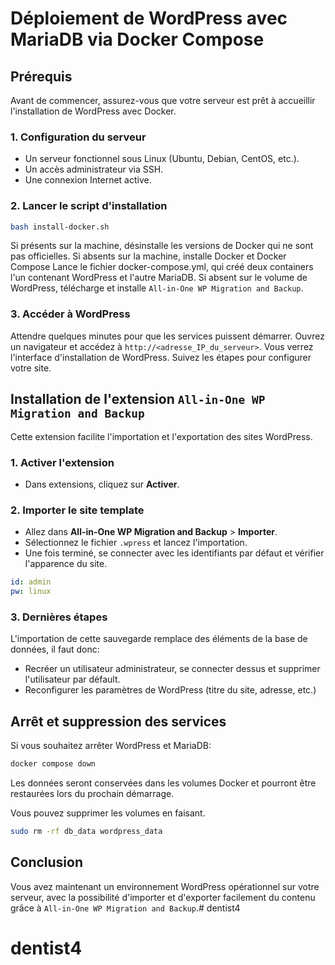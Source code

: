 # Déploiement de WordPress avec MariaDB via Docker Compose

## Prérequis
Avant de commencer, assurez-vous que votre serveur est prêt à accueillir l'installation de WordPress avec Docker.

### 1. Configuration du serveur
- Un serveur fonctionnel sous Linux (Ubuntu, Debian, CentOS, etc.).
- Un accès administrateur via SSH.
- Une connexion Internet active.

### 2. Lancer le script d'installation

```bash
bash install-docker.sh
```

Si présents sur la machine, désinstalle les versions de Docker qui ne sont pas officielles.
Si absents sur la machine, installe Docker et Docker Compose
Lance le fichier docker-compose.yml, qui créé deux containers l'un contenant WordPress et l'autre MariaDB.
Si absent sur le volume de WordPress, télécharge et installe `All-in-One WP Migration and Backup`.

### 3. Accéder à WordPress
Attendre quelques minutes pour que les services puissent démarrer.
Ouvrez un navigateur et accédez à `http://<adresse_IP_du_serveur>`.
Vous verrez l'interface d'installation de WordPress.
Suivez les étapes pour configurer votre site.

## Installation de l'extension `All-in-One WP Migration and Backup`

Cette extension facilite l'importation et l'exportation des sites WordPress.

### 1. Activer l'extension
- Dans extensions, cliquez sur **Activer**.

### 2. Importer le site template
- Allez dans **All-in-One WP Migration and Backup** > **Importer**.
- Sélectionnez le fichier `.wpress` et lancez l'importation.
- Une fois terminé, se connecter avec les identifiants par défaut et vérifier l'apparence du site.

```yml
id: admin
pw: linux
```

### 3. Dernières étapes
L'importation de cette sauvegarde remplace des éléments de la base de données, il faut donc:
- Recréer un utilisateur administrateur, se connecter dessus et supprimer l'utilisateur par défault.
- Reconfigurer les paramètres de WordPress (titre du site, adresse, etc.)

## Arrêt et suppression des services
Si vous souhaitez arrêter WordPress et MariaDB:

```bash
docker compose down
```
Les données seront conservées dans les volumes Docker et pourront être restaurées lors du prochain démarrage.

Vous pouvez supprimer les volumes en faisant.
```bash
sudo rm -rf db_data wordpress_data
```

## Conclusion
Vous avez maintenant un environnement WordPress opérationnel sur votre serveur, avec la possibilité d'importer et d'exporter facilement du contenu grâce à `All-in-One WP Migration and Backup`.# dentist4
# dentist4
